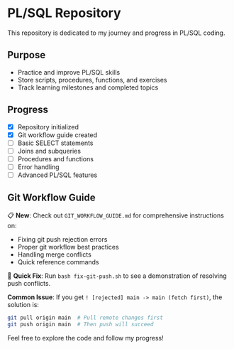 # PL/SQL Repository

This repository is dedicated to my journey and progress in PL/SQL coding.

## Purpose

- Practice and improve PL/SQL skills
- Store scripts, procedures, functions, and exercises
- Track learning milestones and completed topics

## Progress

- [x] Repository initialized
- [x] Git workflow guide created 
- [ ] Basic SELECT statements
- [ ] Joins and subqueries
- [ ] Procedures and functions
- [ ] Error handling
- [ ] Advanced PL/SQL features

## Git Workflow Guide

📋 **New**: Check out `GIT_WORKFLOW_GUIDE.md` for comprehensive instructions on:
- Fixing git push rejection errors
- Proper git workflow best practices
- Handling merge conflicts
- Quick reference commands

🚀 **Quick Fix**: Run `bash fix-git-push.sh` to see a demonstration of resolving push conflicts.

**Common Issue**: If you get `! [rejected] main -> main (fetch first)`, the solution is:
```bash
git pull origin main  # Pull remote changes first
git push origin main  # Then push will succeed
```

Feel free to explore the code and follow my progress!